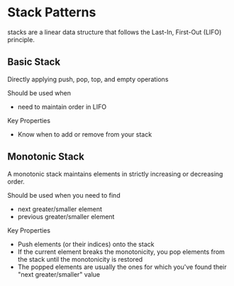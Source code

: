 # Stack Patterns
stacks are a linear data structure that follows the Last-In, First-Out (LIFO) principle.

## Basic Stack
Directly applying push, pop, top, and empty operations

Should be used when
- need to maintain order in LIFO

Key Properties
- Know when to add or remove from your stack

## Monotonic Stack
A monotonic stack maintains elements in strictly increasing or decreasing order.

Should be used when you need to find
- next greater/smaller element
- previous greater/smaller element

Key Properties
- Push elements (or their indices) onto the stack
- If the current element breaks the monotonicity, you pop elements from the stack until the monotonicity is restored
- The popped elements are usually the ones for which you've found their "next greater/smaller" value